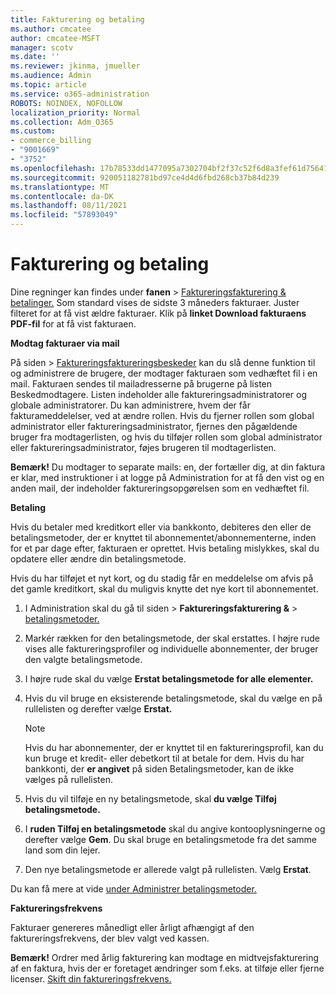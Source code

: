 ```yaml
---
title: Fakturering og betaling
ms.author: cmcatee
author: cmcatee-MSFT
manager: scotv
ms.date: ''
ms.reviewer: jkinma, jmueller
ms.audience: Admin
ms.topic: article
ms.service: o365-administration
ROBOTS: NOINDEX, NOFOLLOW
localization_priority: Normal
ms.collection: Adm_O365
ms.custom:
- commerce_billing
- "9001669"
- "3752"
ms.openlocfilehash: 17b78533dd1477095a7302704bf2f37c52f6d8a3fef61d756413ce51cc5f200f
ms.sourcegitcommit: 920051182781bd97ce4d4d6fbd268cb37b84d239
ms.translationtype: MT
ms.contentlocale: da-DK
ms.lasthandoff: 08/11/2021
ms.locfileid: "57893049"
---
```

# <a name="billing-and-payment"></a>Fakturering og betaling

Dine regninger kan findes under **fanen**  >  [Faktureringsfakturering & betalinger.](https://go.microsoft.com/fwlink/p/?linkid=848039)  Som standard vises de sidste 3 måneders fakturaer.  Juster filteret for at få vist ældre fakturaer.  Klik på **linket Download fakturaens PDF-fil** for at få vist fakturaen.

**Modtag fakturaer via mail**

På siden  >  [Faktureringsfaktureringsbeskeder](https://go.microsoft.com/fwlink/p/?linkid=853212) kan du slå denne funktion til og administrere de brugere, der modtager fakturaen som vedhæftet fil i en mail.  Fakturaen sendes til mailadresserne på brugerne på listen Beskedmodtagere. Listen indeholder alle faktureringsadministratorer og globale administratorer.  Du kan administrere, hvem der får fakturameddelelser, ved at ændre rollen.  Hvis du fjerner rollen som global administrator eller faktureringsadministrator, fjernes den pågældende bruger fra modtagerlisten, og hvis du tilføjer rollen som global administrator eller faktureringsadministrator, føjes brugeren til modtagerlisten.

**Bemærk!** Du modtager to separate mails: en, der fortæller dig, at din faktura er klar, med instruktioner i at logge på Administration for at få den vist og en anden mail, der indeholder faktureringsopgørelsen som en vedhæftet fil.

**Betaling**

Hvis du betaler med kreditkort eller via bankkonto, debiteres den eller de betalingsmetoder, der er knyttet til abonnementet/abonnementerne, inden for et par dage efter, fakturaen er oprettet. Hvis betaling mislykkes, skal du opdatere eller ændre din betalingsmetode.

Hvis du har tilføjet et nyt kort, og du stadig får en meddelelse om afvis på det gamle kreditkort, skal du muligvis knytte det nye kort til abonnementet.

1. I Administration skal du gå til siden  >  **Faktureringsfakturering &**  >  [betalingsmetoder.](https://go.microsoft.com/fwlink/p/?linkid=2018806)

2. Markér rækken for den betalingsmetode, der skal erstattes. I højre rude vises alle faktureringsprofiler og individuelle abonnementer, der bruger den valgte betalingsmetode.

3. I højre rude skal du vælge **Erstat betalingsmetode for alle elementer.**

4. Hvis du vil bruge en eksisterende betalingsmetode, skal du vælge en på rullelisten og derefter vælge **Erstat.**

    > [!NOTE]
    > Hvis du har abonnementer, der er knyttet til en faktureringsprofil, kan du kun bruge et kredit- eller debetkort til at betale for dem. Hvis du har bankkonti, der **er angivet** på siden Betalingsmetoder, kan de ikke vælges på rullelisten.

5. Hvis du vil tilføje en ny betalingsmetode, skal **du vælge Tilføj betalingsmetode.**

6. I **ruden Tilføj en betalingsmetode** skal du angive kontooplysningerne og derefter vælge **Gem**. Du skal bruge en betalingsmetode fra det samme land som din lejer.

7. Den nye betalingsmetode er allerede valgt på rullelisten. Vælg **Erstat**.

Du kan få mere at vide [under Administrer betalingsmetoder.](https://docs.microsoft.com/microsoft-365/commerce/billing-and-payments/manage-payment-methods)

**Faktureringsfrekvens**

Fakturaer genereres månedligt eller årligt afhængigt af den faktureringsfrekvens, der blev valgt ved kassen.  

**Bemærk!** Ordrer med årlig fakturering kan modtage en midtvejsfakturering af en faktura, hvis der er foretaget ændringer som f.eks. at tilføje eller fjerne licenser. [Skift din faktureringsfrekvens.](https://docs.microsoft.com/microsoft-365/commerce/billing-and-payments/change-payment-frequency)
